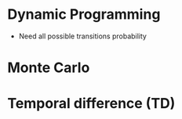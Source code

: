 # Dynamic Programming

* Need all possible transitions probability 

# Monte Carlo

# Temporal difference \(TD\)



